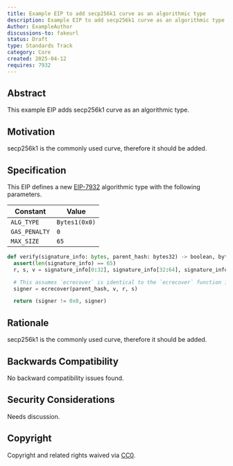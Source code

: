 ```yaml
---
title: Example EIP to add secp256k1 curve as an algorithmic type
description: Example EIP to add secp256k1 curve as an algorithmic type
Author: ExampleAuthor
discussions-to: fakeurl
status: Draft
type: Standards Track
category: Core
created: 2025-04-12
requires: 7932
---
```


## Abstract
This example EIP adds secp256k1 curve as an algorithmic type.

## Motivation
secp256k1 is the commonly used curve, therefore it should be added.

## Specification

This EIP defines a new [EIP-7932](./eip-7932.md) algorithmic type with the following parameters.

| Constant | Value |
| - | - |
| `ALG_TYPE` | `Bytes1(0x0)` |
| `GAS_PENALTY`| `0` |
| `MAX_SIZE` | `65` |

```python
def verify(signature_info: bytes, parent_hash: bytes32) -> boolean, bytes20:
  assert(len(signature_info) == 65)
  r, s, v = signature_info[0:32], signature_info[32:64], signature_info[64]

  # This assumes `ecrecover` is identical to the `ecrecover` function in solidity.
  signer = ecrecover(parent_hash, v, r, s)

  return (signer != 0x0, signer)
```

## Rationale
secp256k1 is the commonly used curve, therefore it should be added.

## Backwards Compatibility
No backward compatibility issues found.

## Security Considerations
Needs discussion.

## Copyright
Copyright and related rights waived via [CC0](../LICENSE.md).

